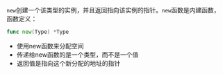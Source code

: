 `new`创建一个该类型的实例，并且返回指向该实例的指针。`new`函数是内建函数，函数定义：

```go
func new(Type) *Type 
```

- 使用new函数来分配空间 
- 传递给new函数的是一个类型，而不是一个值
- 返回值是指向这个新分配的地址的指针